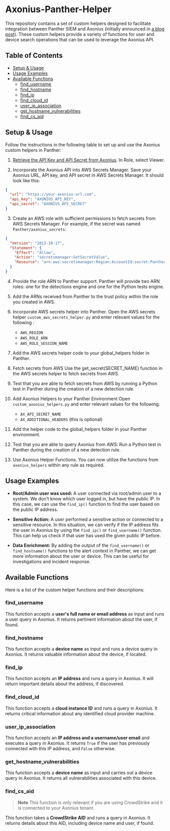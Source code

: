 # Axonius-Panther-Helper

This repository contains a set of custom helpers designed to facilitate integration between Panther SIEM and Axonius (initially announced in [a blog post](https://www.axonius.com/blog/integrating-axonius-asset-inventory-panther-real-time-detections-caasm-siem-enrichment)). These custom helpers provide a variety of functions for user and device search operations that can be used to leverage the Axonius API.

## Table of Contents

* [Setup & Usage](#setup--usage)
* [Usage Examples](#usage-examples)
* [Available Functions](#available-functions)
    * [find_username](#find_username)
    * [find_hostname](#find_hostname)
    * [find_ip](#find_ip)
    * [find_cloud_id](#find_cloud_id)
    * [user_ip_association](#user_ip_association)
    * [get_hostname_vulnerabilities](#get_hostname_vulnerabilities)
    * [find_cs_aid](#find_cs_aid)

## Setup & Usage
Follow the instructions in the following table to set up and use the Axonius custom helpers in Panther:

1. [Retrieve the API Key and API Secret from Axonius](https://docs.axonius.com/version-4-6/docs/manage-service-accounts#creating-a-service-account). In Role, select Viewer. 

2. Incorporate the Axonius API into AWS Secrets Manager.
Save your Axonius URL, API key, and API secret in AWS Secrets Manager. 
It should look like this:
```json
{
  "url": "https://your-axonius-url.com",
  "api_key": "AXONIUS_API_KEY",
  "api_secret": "AXONIUS_API_SECRET"
}
```

3. Create an AWS role with sufficient permissions to fetch secrets from AWS Secrets Manager.
For example, if the secret was named `Panther/axonius_secrets`:
```json
{
  "Version": "2012-10-17",
  "Statement": {
    "Effect": "Allow",
    "Action": "secretsmanager:GetSecretValue",
    "Resource": "arn:aws:secretsmanager:Region:AccountId:secret:Panther/axonius_secrets"
  }
}
```
4. Provide the role ARN to Panther support. Panther will provide two ARN roles: one for the detections engine and one for the Python tests engine.

5. Add the ARNs received from Panther to the trust policy within the role you created in AWS.
6. Incorporate AWS secrets helper into Panther. 
Open the AWS secrets helper `custom_aws_secrets_helper.py` and enter relevant values for the following :
    * `AWS_REGION`
    * `AWS_ROLE_ARN`
    * `AWS_ROLE_SESSION_NAME`
7. Add the AWS secrets helper code to your global_helpers folder in Panther.

8. Fetch secrets from AWS
Use the get_secret(SECRET_NAME) function in the AWS secrets helper to fetch secrets from AWS.
9. Test that you are able to fetch secrets from AWS by running a Python test in Panther during the creation of a new detection rule.
10. Add Axonius Helpers to your Panther Environment
Open `custom_axonius_helpers.py` and enter relevant values  for the following:
    * `AX_API_SECRET_NAME`
    * `AX_ADDITIONAL_HEADERS` (this is optional)
11. Add the helper code to the global_helpers folder in your Panther environment.
12. Test that you are able to query Axonius from AWS: Run a Python test in Panther during the creation of a new detection rule.
13. Use Axonius Helper Functions. You can now utilize the functions from `axonius_helpers` within any rule as required.

## Usage Examples
* **Root/Admin user was used:** A user connected via root/admin user to a system. We don’t know which user logged in, but have the public IP. In this case, we can use the `find_ip()` function to find the user based on the public IP address.
* **Sensitive Action:** A user performed a sensitive action or connected to a sensitive resource. In this situation, we can verify if the IP address fits the user in Axonius by using the `find_ip()` or `find_username()` function. This can help us check if that user has used the given public IP before.

* **Data Enrichment:** By adding the output of the `find_username()` or `find_hostname()` functions to the alert context in Panther, we can get more information about the user or device. This can be useful for investigations and incident response.

## Available Functions

Here is a list of the custom helper functions and their descriptions:

### find_username
This function accepts a **user's full name or email address** as input and runs a user query in Axonius. It returns pertinent information about the user, if found.

### find_hostname
This function accepts a **device name** as input and runs a device query in Axonius. It returns valuable information about the device, if located.

### find_ip
This function accepts an **IP address** and runs a query in Axonius. It will return important details about the address, if discovered.

### find_cloud_id
This function accepts a **cloud instance ID** and runs a query in Axonius. It returns critical information about any identified cloud provider machine.

### user_ip_association
This function accepts an **IP address and a username/user email** and executes a query in Axonius. It returns `True` if the user has previously connected with this IP address, and `False` otherwise.

### get_hostname_vulnerabilities
This function accepts a **device name** as input and carries out a device query in Axonius. It returns all vulnerabilities associated with this device.

### find_cs_aid
> **Note**
> This function is only relevant if you are using CrowdStrike and it is connected to your Axonius tenant.

This function takes a **CrowdStrike AID** and runs a query in Axonius. It returns details about this AID, including device name and user, if found.
